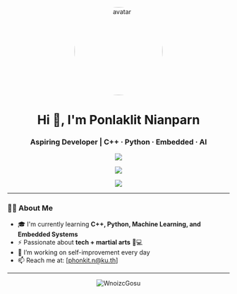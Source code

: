 <p align="center">
  <img src="https://avatars.githubusercontent.com/u/your-user-id?v=4" width="200" alt="avatar" style="border-radius:50%;" />
</p>

<h1 align="center">Hi 👋, I'm Ponlaklit Nianparn</h1>
<h3 align="center">Aspiring Developer | C++ · Python · Embedded · AI</h3>

<p align="center">
  <img src="https://github-profile-trophy.vercel.app/?username=WnoizcGosu&theme=gruvbox&no-frame=true&row=1&margin-w=20" />
</p>

<p align="center">
  <img src="https://github-readme-stats.vercel.app/api?username=WnoizcGosu&show_icons=true&theme=tokyonight&hide=contribs&count_private=true" />
</p>

<p align="center">
  <img src="https://github-readme-stats.vercel.app/api/top-langs/?username=WnoizcGosu&layout=compact&theme=tokyonight&hide_progress=true" />
</p>

---

### 👨‍💻 About Me

- 🎓 I'm currently learning **C++, Python, Machine Learning, and Embedded Systems**
- ⚡ Passionate about **tech + martial arts** 🥋💻
- 🔭 I’m working on self-improvement every day
- 📫 Reach me at: [phonkit.n@ku.th]

---

<p align="center">
  <img src="https://komarev.com/ghpvc/?username=WnoizcGosu&label=Profile%20views&color=0e75b6&style=flat" alt="WnoizcGosu" />
</p>
